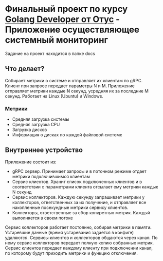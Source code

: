 # Финальный проект по курсу [Golang Developer от Отус](https://otus.ru/lessons/golang-professional/) - Приложение осуществляющее системный мониторинг

Задание на проект находится в папке docs

## Что делает?

Собирает метрики о системе и отправляет их клиентам по gRPC.
Клиент при запросе передает параметры N и M. Приложение отправляет метрики каждые N секунд,
усредняя их за последние M секунд. Работает на Linux (Ubuntu) и Windows.

### Метрики

- Средняя загрузка системы
- Средняя загрузка CPU
- Загрузка дисков
- Информация о дисках по каждой файловой системе

## Внутреннее устройство

Приложение состоит из:

- gRPC сервер. Принимает запросы и в поточном режиме отдает метрики подключившимся клиентам
- Сервис клиентов. Хранит список подключенных клиентов и в соответствии с параметрами клиента отсылает ему метрики каждые N секунд
- Сервис коллекторов. Каждую секунду запрашивает метрики у коллекторов, ответственных за их получение,
и отправляет все накопленные посекундные метрики сервису клиентов.
- Коллекторы, ответственные за сбор конкретных метрик. Каждый выполняется в своем потоке

Сервис коллекторов работает постоянно, собирая метрики в памяти. Устаревшие данные (время устаревания задается в конфиге) удаляются.
Сервисы клиентов и коллекторов общаются через канал. По нему сервис коллекторов передает полную копию собранных метрик.
Сервис клиентов передает каждому клиенту при подключении канал, по которому будут приходить метрики и функцию отключения.
